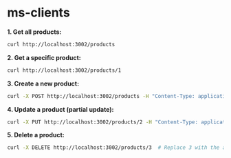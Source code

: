 # ms-clients

**1. Get all products:**

```bash
curl http://localhost:3002/products
```

**2. Get a specific product:**

```bash
curl http://localhost:3002/products/1
```

**3. Create a new product:**

```bash
curl -X POST http://localhost:3002/products -H "Content-Type: application/json" -d '{ "name": "New Product", "price": 19.99 }'
```

**4. Update a product (partial update):**

```bash
curl -X PUT http://localhost:3002/products/2 -H "Content-Type: application/json" -d '{ "price": 24.99 }'
```

**5. Delete a product:**

```bash
curl -X DELETE http://localhost:3002/products/3  # Replace 3 with the actual product ID
```
